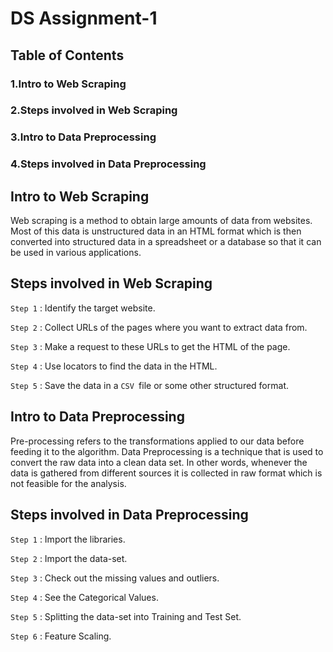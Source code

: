 # DS Assignment-1

## Table of Contents

### 1.Intro to Web Scraping

### 2.Steps involved in Web Scraping

### 3.Intro to Data Preprocessing

### 4.Steps involved in Data Preprocessing

## Intro to Web Scraping

Web scraping is a method to obtain large amounts of data from websites. Most of this data is unstructured data in an HTML format which is then converted into structured data in a spreadsheet or a database so that it can be used in various applications.

## Steps involved in Web Scraping 

`Step 1` : Identify the target website.

`Step 2` : Collect URLs of the pages where you want to extract data from.

`Step 3` : Make a request to these URLs to get the HTML of the page.

`Step 4` : Use locators to find the data in the HTML.

`Step 5` : Save the data in a `CSV `file or some other structured format.

## Intro to Data Preprocessing

Pre-processing refers to the transformations applied to our data before feeding it to the algorithm. Data Preprocessing is a technique that is used to convert the raw data into a clean data set. In other words, whenever the data is gathered from different sources it is collected in raw format which is not feasible for the analysis.

## Steps involved in Data Preprocessing

`Step 1` : Import the libraries.

`Step 2` : Import the data-set.

`Step 3` : Check out the missing values and outliers.

`Step 4` : See the Categorical Values.

`Step 5` : Splitting the data-set into Training and Test Set.

`Step 6` : Feature Scaling.
